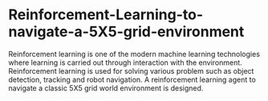 # Reinforcement-Learning-to-navigate-a-5X5-grid-environment

Reinforcement learning is one of the modern machine learning technologies where learning is carried out through interaction with the environment. Reinforcement learning is used for solving various problem such as object detection, tracking and robot navigation. A reinforcement learning agent to navigate a classic 5X5 grid world environment is designed.
